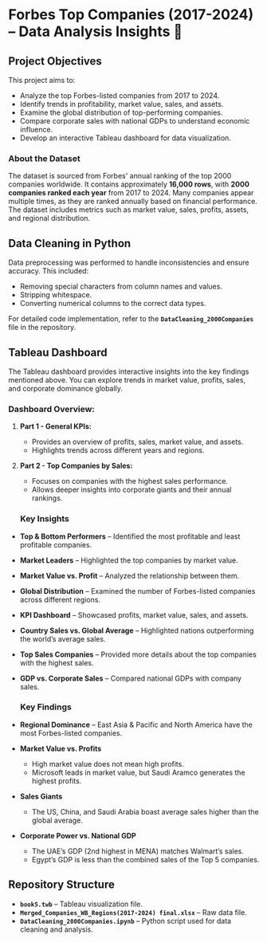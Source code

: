 # Forbes Top Companies (2017-2024) – Data Analysis Insights 🚀
## Project Objectives
This project aims to:
- Analyze the top Forbes-listed companies from 2017 to 2024.
- Identify trends in profitability, market value, sales, and assets.
- Examine the global distribution of top-performing companies.
- Compare corporate sales with national GDPs to understand economic influence.
- Develop an interactive Tableau dashboard for data visualization.

### About the Dataset
The dataset is sourced from Forbes' annual ranking of the top 2000 companies worldwide. It contains approximately **16,000 rows**, with **2000 companies ranked each year** from 2017 to 2024. Many companies appear multiple times, as they are ranked annually based on financial performance. The dataset includes metrics such as market value, sales, profits, assets, and regional distribution.

## Data Cleaning in Python
Data preprocessing was performed to handle inconsistencies and ensure accuracy. This included:
- Removing special characters from column names and values.
- Stripping whitespace.
- Converting numerical columns to the correct data types.

For detailed code implementation, refer to the **`DataCleaning_2000Companies`** file in the repository.

## Tableau Dashboard
The Tableau dashboard provides interactive insights into the key findings mentioned above. You can explore trends in market value, profits, sales, and corporate dominance globally.
### Dashboard Overview:
1. **Part 1 - General KPIs:**
   - Provides an overview of profits, sales, market value, and assets.
   - Highlights trends across different years and regions.

2. **Part 2 - Top Companies by Sales:**
   - Focuses on companies with the highest sales performance.
   - Allows deeper insights into corporate giants and their annual rankings.
  
   ### Key Insights
- **Top & Bottom Performers** – Identified the most profitable and least profitable companies.
- **Market Leaders** – Highlighted the top companies by market value.
- **Market Value vs. Profit** – Analyzed the relationship between them.
- **Global Distribution** – Examined the number of Forbes-listed companies across different regions.
- **KPI Dashboard** – Showcased profits, market value, sales, and assets.
- **Country Sales vs. Global Average** – Highlighted nations outperforming the world’s average sales.
- **Top Sales Companies** – Provided more details about the top companies with the highest sales.
- **GDP vs. Corporate Sales** – Compared national GDPs with company sales.

   ### Key Findings
- **Regional Dominance** – East Asia & Pacific and North America have the most Forbes-listed companies.
- **Market Value vs. Profits**
  - High market value does not mean high profits.
  - Microsoft leads in market value, but Saudi Aramco generates the highest profits.
- **Sales Giants**
  - The US, China, and Saudi Arabia boast average sales higher than the global average.
- **Corporate Power vs. National GDP**
  - The UAE’s GDP (2nd highest in MENA) matches Walmart’s sales.
  - Egypt’s GDP is less than the combined sales of the Top 5 companies.


## Repository Structure
- **`book5.twb`** – Tableau visualization file.
- **`Merged_Companies_WB_Regions(2017-2024) final.xlsx`** – Raw data file.
- **`DataCleaning_2000Companies.ipynb`** – Python script used for data cleaning and analysis.
